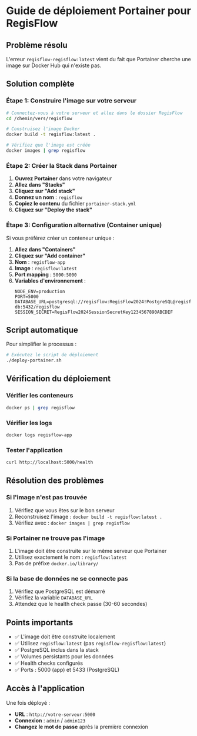 # Guide de déploiement Portainer pour RegisFlow

## Problème résolu
L'erreur `regisflow-regisflow:latest` vient du fait que Portainer cherche une image sur Docker Hub qui n'existe pas.

## Solution complète

### Étape 1: Construire l'image sur votre serveur

```bash
# Connectez-vous à votre serveur et allez dans le dossier RegisFlow
cd /chemin/vers/regisflow

# Construisez l'image Docker
docker build -t regisflow:latest .

# Vérifiez que l'image est créée
docker images | grep regisflow
```

### Étape 2: Créer la Stack dans Portainer

1. **Ouvrez Portainer** dans votre navigateur
2. **Allez dans "Stacks"**
3. **Cliquez sur "Add stack"**
4. **Donnez un nom** : `regisflow`
5. **Copiez le contenu** du fichier `portainer-stack.yml`
6. **Cliquez sur "Deploy the stack"**

### Étape 3: Configuration alternative (Container unique)

Si vous préférez créer un conteneur unique :

1. **Allez dans "Containers"**
2. **Cliquez sur "Add container"**
3. **Nom** : `regisflow-app`
4. **Image** : `regisflow:latest`
5. **Port mapping** : `5000:5000`
6. **Variables d'environnement** :
   ```
   NODE_ENV=production
   PORT=5000
   DATABASE_URL=postgresql://regisflow:RegisFlow2024!PostgreSQL@regisflow-db:5432/regisflow
   SESSION_SECRET=RegisFlow2024SessionSecretKey1234567890ABCDEF
   ```

## Script automatique

Pour simplifier le processus :

```bash
# Exécutez le script de déploiement
./deploy-portainer.sh
```

## Vérification du déploiement

### Vérifier les conteneurs
```bash
docker ps | grep regisflow
```

### Vérifier les logs
```bash
docker logs regisflow-app
```

### Tester l'application
```bash
curl http://localhost:5000/health
```

## Résolution des problèmes

### Si l'image n'est pas trouvée
1. Vérifiez que vous êtes sur le bon serveur
2. Reconstruisez l'image : `docker build -t regisflow:latest .`
3. Vérifiez avec : `docker images | grep regisflow`

### Si Portainer ne trouve pas l'image
1. L'image doit être construite sur le même serveur que Portainer
2. Utilisez exactement le nom : `regisflow:latest`
3. Pas de préfixe `docker.io/library/`

### Si la base de données ne se connecte pas
1. Vérifiez que PostgreSQL est démarré
2. Vérifiez la variable `DATABASE_URL`
3. Attendez que le health check passe (30-60 secondes)

## Points importants

- ✅ L'image doit être construite localement
- ✅ Utilisez `regisflow:latest` (pas `regisflow-regisflow:latest`)
- ✅ PostgreSQL inclus dans la stack
- ✅ Volumes persistants pour les données
- ✅ Health checks configurés
- ✅ Ports : 5000 (app) et 5433 (PostgreSQL)

## Accès à l'application

Une fois déployé :
- **URL** : `http://votre-serveur:5000`
- **Connexion** : `admin` / `admin123`
- **Changez le mot de passe** après la première connexion